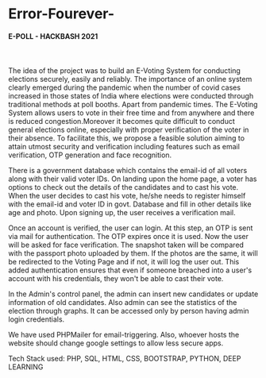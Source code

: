 # Error-Fourever-
<h4><b>E-POLL - HACKBASH 2021</b></h4><br><br>
The idea of the project was to build an E-Voting System for conducting elections securely, easily and reliably. The importance of an online system clearly emerged during the pandemic when the number of covid cases increased in those states of India where elections were conducted through traditional methods at poll booths. Apart from pandemic times. The E-Voting System allows users to vote in their free time and from anywhere and there is reduced congestion.Moreover it becomes quite difficult to conduct general elections online, especially with proper verification of the voter in their absence. To facilitate this, we propose a feasible solution aiming to attain utmost security and verification including features such as email verification, OTP generation and face recognition.

There is a government database which contains the email-id of all voters along with their valid voter IDs. On landing upon the home page, a voter has options to check out the details of the candidates and to cast his vote. When the user decides to cast his vote, he/she needs to register himself with the email-id and voter ID in govt. Database and fill in other details like age and photo. Upon signing up, the user receives a verification mail.

Once an account is verified, the user can login. At this step, an OTP is sent via mail for authentication. The OTP expires once it is used. Now the user will be asked for face verification. The snapshot taken will be compared with the passport photo uploaded by them. If the photos are the same, it will be redirected to the Voting Page and if not, it will log the user out. This added authentication ensures that even if someone breached into a user's account with his credentials, they won't be able to cast their vote.

In the Admin's control panel, the admin can insert new candidates or update information of old candidates. Also admin can see the statistics of the election through graphs. It can be accessed only by person having admin login credentials. 

We have used PHPMailer for email-triggering. Also, whoever hosts the website should change google settings to allow less secure apps. 

Tech Stack used: PHP, SQL, HTML, CSS, BOOTSTRAP, PYTHON, DEEP LEARNING

